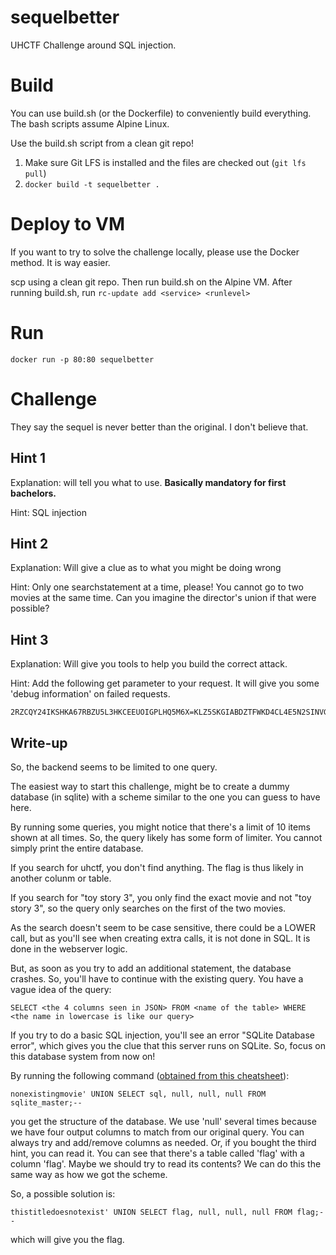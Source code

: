# sequelbetter

UHCTF Challenge around SQL injection. 

# Build

You can use build.sh (or the Dockerfile) to conveniently build everything. The bash scripts assume Alpine Linux.

Use the build.sh script from a clean git repo!

1. Make sure Git LFS is installed and the files are checked out (`git lfs pull`)
1. `docker build -t sequelbetter .`

# Deploy to VM

If you want to try to solve the challenge locally, please use the Docker method. It is way easier.

scp using a clean git repo. Then run build.sh on the Alpine VM.
After running build.sh, run `rc-update add <service> <runlevel>`

# Run

`docker run -p 80:80 sequelbetter`

# Challenge

They say the sequel is never better than the original. I don't believe that.

## Hint 1

Explanation: will tell you what to use. **Basically mandatory for first bachelors.**

Hint: SQL injection

## Hint 2

Explanation: Will give a clue as to what you might be doing wrong

Hint: Only one searchstatement at a time, please! You cannot go to two movies at the same time. Can you imagine the director's union if that were possible?

## Hint 3

Explanation: Will give you tools to help you build the correct attack.

Hint: Add the following get parameter to your request. It will give you some 'debug information' on failed requests.

```
2RZCQY24IKSHKA67RBZU5L3HKCEEUOIGPLHQ5M6X=KLZ5SKGIABDZTFWKD4CL4E5N2SINVGCTXSLYUU2Y
```

## Write-up

So, the backend seems to be limited to one query.

The easiest way to start this challenge, might be to create a dummy database (in sqlite) with a scheme similar to the one you can guess to have here.

By running some queries, you might notice that there's a limit of 10 items shown at all times. So, the query likely has some form of limiter. You cannot simply print the entire database.

If you search for uhctf, you don't find anything. The flag is thus likely in another colunm or table.

If you search for "toy story 3", you only find the exact movie and not "toy story 3", so the query only searches on the first of the two movies.

As the search doesn't seem to be case sensitive, there could be a LOWER call, but as you'll see when creating extra calls, it is not done in SQL. It is done in the webserver logic.

But, as soon as you try to add an additional statement, the database crashes. So, you'll have to continue with the existing query. You have a vague idea of the query:

```SELECT <the 4 columns seen in JSON> FROM <name of the table> WHERE <the name in lowercase is like our query>```

If you try to do a basic SQL injection, you'll see an error "SQLite Database error", which gives you the clue that this server runs on SQLite. So, focus on this database system from now on!

By running the following command ([obtained from this cheatsheet](https://github.com/unicornsasfuel/sqlite_sqli_cheat_sheet)):

```
nonexistingmovie' UNION SELECT sql, null, null, null FROM sqlite_master;--
```

you get the structure of the database. We use 'null' several times because we have four output columns to match from our original query. You can always try and add/remove columns as needed. Or, if you bought the third hint, you can read it.
You can see that there's a table called 'flag' with a column 'flag'. Maybe we should try to read its contents? We can do this the same way as how we got the scheme.

So, a possible solution is:

```
thistitledoesnotexist' UNION SELECT flag, null, null, null FROM flag;--
```

which will give you the flag.
